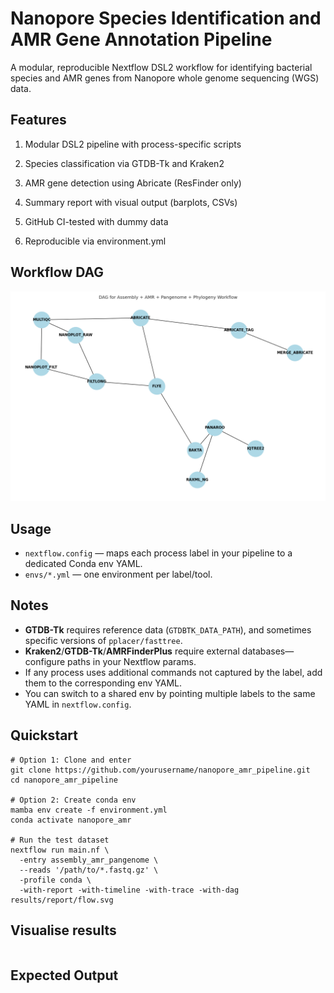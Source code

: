 # Nanopore Species Identification and AMR Gene Annotation Pipeline

A modular, reproducible Nextflow DSL2 workflow for identifying bacterial species and AMR genes from Nanopore whole genome sequencing (WGS) data.

## Features
1. Modular DSL2 pipeline with process-specific scripts

2. Species classification via GTDB-Tk and Kraken2

3. AMR gene detection using Abricate (ResFinder only)

4. Summary report with visual output (barplots, CSVs)

5. GitHub CI-tested with dummy data

6. Reproducible via environment.yml

## Workflow DAG

<p align="center">
  <img src="docs/nanopore_pipeline_dag.png" width="700" alt="Pipeline DAG">
</p>

## Usage

- `nextflow.config` — maps each process label in your pipeline to a dedicated Conda env YAML.
- `envs/*.yml` — one environment per label/tool.

## Notes
- **GTDB-Tk** requires reference data (`GTDBTK_DATA_PATH`), and sometimes specific versions of `pplacer/fasttree`.
- **Kraken2**/**GTDB-Tk**/**AMRFinderPlus** require external databases—configure paths in your Nextflow params.
- If any process uses additional commands not captured by the label, add them to the corresponding env YAML.
- You can switch to a shared env by pointing multiple labels to the same YAML in `nextflow.config`.


## Quickstart
```
# Option 1: Clone and enter
git clone https://github.com/yourusername/nanopore_amr_pipeline.git
cd nanopore_amr_pipeline

# Option 2: Create conda env
mamba env create -f environment.yml
conda activate nanopore_amr

# Run the test dataset
nextflow run main.nf \
  -entry assembly_amr_pangenome \
  --reads '/path/to/*.fastq.gz' \
  -profile conda \
  -with-report -with-timeline -with-trace -with-dag results/report/flow.svg 
```
## Visualise results
```
```
## Expected Output

